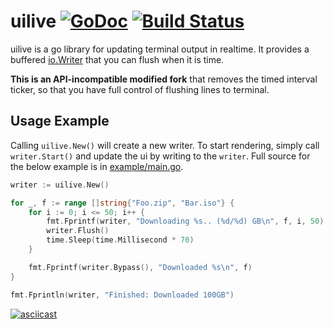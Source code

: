 # uilive [![GoDoc](https://godoc.org/github.com/henvic/uilive?status.svg)](https://godoc.org/github.com/henvic/uilive) [![Build Status](https://travis-ci.org/henvic/uilive.svg?branch=master)](https://travis-ci.org/henvic/uilive)

uilive is a go library for updating terminal output in realtime. It provides a buffered [io.Writer](https://golang.org/pkg/io/#Writer) that you can flush when it is time.

**This is an API-incompatible modified fork** that removes the timed interval ticker, so that you have full control of flushing lines to terminal.

## Usage Example

Calling `uilive.New()` will create a new writer. To start rendering, simply call `writer.Start()` and update the ui by writing to the `writer`. Full source for the below example is in [example/main.go](example/main.go).

```go
writer := uilive.New()

for _, f := range []string{"Foo.zip", "Bar.iso"} {
    for i := 0; i <= 50; i++ {
        fmt.Fprintf(writer, "Downloading %s.. (%d/%d) GB\n", f, i, 50)
        writer.Flush()
        time.Sleep(time.Millisecond * 70)
    }

    fmt.Fprintf(writer.Bypass(), "Downloaded %s\n", f)
}

fmt.Fprintln(writer, "Finished: Downloaded 100GB")
```

[![asciicast](https://asciinema.org/a/9lo78nlgj1q9jptd9ovbt5okw.png)](https://asciinema.org/a/9lo78nlgj1q9jptd9ovbt5okw)
